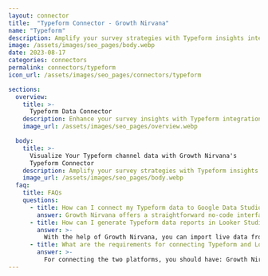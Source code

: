 ```yaml
---
layout: connector
title:  "Typeform Connector - Growth Nirvana"
name: "Typeform"
description: Amplify your survey strategies with Typeform insights integrated into Looker Studio.
image: /assets/images/seo_pages/body.webp
date: 2023-08-17
categories: connectors
permalink: connectors/typeform
icon_url: /assets/images/seo_pages/connectors/typeform

sections:
  overview:
    title: >-
      Typeform Data Connector
    description: Enhance your survey insights with Typeform integration. Seamlessly merge survey data from Typeform with Looker Studio's analytical capabilities, unlocking insights that shape survey strategies, respondent engagement, and operational excellence.
    image_url: /assets/images/seo_pages/overview.webp

  body:
    title: >-
      Visualize Your Typeform channel data with Growth Nirvana's
      Typeform Connector
    description: Amplify your survey strategies with Typeform insights integrated into Looker Studio.
    image_url: /assets/images/seo_pages/body.webp
  faq:
    title: FAQs
    questions:
      - title: How can I connect my Typeform data to Google Data Studio/Looker Studio?
        answer: Growth Nirvana offers a straightforward no-code interface to connect to Typeform data sources.
      - title: How can I generate Typeform data reports in Looker Studio?
        answer: >-
          With the help of Growth Nirvana, you can import live data from Typeform into Looker Studio. These data can be viewed in charts, tables, and dashboards to generate branded reports that can be shared instantly.
      - title: What are the requirements for connecting Typeform and Looker Studio?
        answer: >-
          For connecting the two platforms, you should have: Growth Nirvana Account and Typeform Ads Account
---
```

